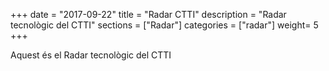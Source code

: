+++
date        = "2017-09-22"
title       = "Radar CTTI"
description = "Radar tecnològic del CTTI"
sections    = ["Radar"]
categories  = ["radar"]
weight= 5
+++

Aquest és el Radar tecnològic del CTTI

<link href="https://raw.githubusercontent.com/mostrovoi/radar/master/main.ca708d95ec9c177a03fc.css" rel="stylesheet">
<script type="text/javascript" src="https://raw.githubusercontent.com/mostrovoi/radar/master/main.ca708d95ec9c177a03fc.js"></script>
